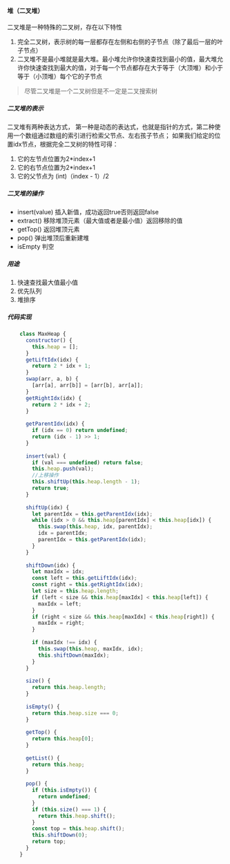 #### 堆（二叉堆）

二叉堆是一种特殊的二叉树，存在以下特性
1. 完全二叉树，表示树的每一层都存在左侧和右侧的子节点（除了最后一层的叶子节点）
2. 二叉堆不是最小堆就是最大堆。最小堆允许你快速查找到最小的值，最大堆允许你快速查找到最大的值，对于每一个节点都存在大于等于（大顶堆）和小于等于（小顶堆）每个它的子节点

> 尽管二叉堆是一个二叉树但是不一定是二叉搜索树

##### 二叉堆的表示

二叉堆有两种表达方式， 第一种是动态的表达式，也就是指针的方式，第二种使用一个数组通过数组的索引进行检索父节点、左右孩子节点；
如果我们给定的位置idx节点，根据完全二叉树的特性可得：
1. 它的左节点位置为2*index+1
2. 它的右节点位置为2*index+1
3. 它的父节点为 (int)（index - 1）/2

##### 二叉堆的操作

- insert(value) 插入新值，成功返回true否则返回false
- extract() 移除堆顶元素（最大值或者是最小值）返回移除的值
- getTop() 返回堆顶元素
- pop() 弹出堆顶后重新建堆
- isEmpty 判空


##### 用途

1. 快速查找最大值最小值
2. 优先队列
3. 堆排序
   
##### 代码实现

```javascript
    class MaxHeap {
      constructor() {
        this.heap = [];
      }
      getLiftIdx(idx) {
        return 2 * idx + 1;
      }
      swap(arr, a, b) {
        [arr[a], arr[b]] = [arr[b], arr[a]];
      }
      getRightIdx(idx) {
        return 2 * idx + 2;
      }
    
      getParentIdx(idx) {
        if (idx == 0) return undefined;
        return (idx - 1) >> 1;
      }
    
      insert(val) {
        if (val === undefined) return false;
        this.heap.push(val);
        //上移操作
        this.shiftUp(this.heap.length - 1);
        return true;
      }
    
      shiftUp(idx) {
        let parentIdx = this.getParentIdx(idx);
        while (idx > 0 && this.heap[parentIdx] < this.heap[idx]) {
          this.swap(this.heap, idx, parentIdx);
          idx = parentIdx;
          parentIdx = this.getParentIdx(idx);
        }
      }
    
      shiftDown(idx) {
        let maxIdx = idx;
        const left = this.getLiftIdx(idx);
        const right = this.getRightIdx(idx);
        let size = this.heap.length;
        if (left < size && this.heap[maxIdx] < this.heap[left]) {
          maxIdx = left;
        }
        if (right < size && this.heap[maxIdx] < this.heap[right]) {
          maxIdx = right;
        }
    
        if (maxIdx !== idx) {
          this.swap(this.heap, maxIdx, idx);
          this.shiftDown(maxIdx);
        }
      }
    
      size() {
        return this.heap.length;
      }
    
      isEmpty() {
        return this.heap.size === 0;
      }
    
      getTop() {
        return this.heap[0];
      }
    
      getList() {
        return this.heap;
      }
    
      pop() {
        if (this.isEmpty()) {
          return undefined;
        }
        if (this.size() === 1) {
          return this.heap.shift();
        }
        const top = this.heap.shift();
        this.shiftDown(0);
        return top;
      }
    }

```